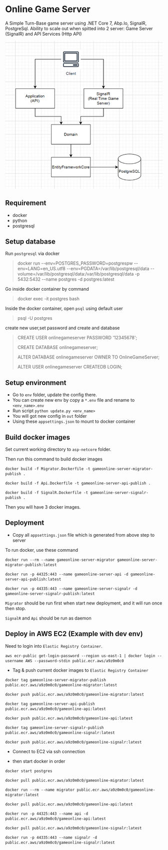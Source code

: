 # Online Game Server

A Simple Turn-Base game server using .NET Core 7, Abp.Io, SignalR, PostgreSql.
Ability to scale out when spitted into 2 server: Game Server (SignalR) and API Services (Http API)

![!docs/Images/system_design.png](docs/Images/system_design.png)

## Requirement
* docker
* python
* postgresql

## Setup database
Run `postgresql` via docker
> docker run --env=POSTGRES_PASSWORD=postgrespw --env=LANG=en_US.utf8 --env=PGDATA=/var/lib/postgresql/data --volume=/var/lib/postgresql/data:/var/lib/postgresql/data -p 5432:5432 --name postgres -d postgres:latest

Go inside docker container by command
> docker exec -it postgres bash

Inside the docker container, open `psql` using default user
> psql -U postgres

create new user,set password and create and database
> CREATE USER onlinegameserver PASSWORD '12345678';
>
> CREATE DATABASE onlinegameserver;
> 
> ALTER DATABASE onlinegameserver OWNER TO OnlineGameServer;
> 
> ALTER USER onlinegameserver CREATEDB LOGIN;

## Setup environment
* Go to `env` folder, update the config there.
* You can create new env by copy a `*.env` file and rename to `<env_name>.env`
* Run script `python update.py <env_name>`
* You will got new config in `out` folder
* Using these `appsettings.json` to mount to docker container

## Build docker images
Set current working directory to `asp-netcore` folder.

Then run this command to build docker images
```shell
docker build -f Migrator.Dockerfile -t gameonline-server-migrator-publish .
```
```shell
docker build -f Api.Dockerfile -t gameonline-server-api-publish .
```
```shell
docker build -f SignalR.Dockerfile -t gameonline-server-signalr-publish .
```

Then you will have 3 docker images.

## Deployment
* Copy all `appsettings.json` file which is generated from above step to server

To run docker, use these command

```shell
docker run --rm --name gameonline-server-migrator gameonline-server-migrator-publish:latest
```
```shell
docker run -p 44325:443 --name gameonline-server-api -d gameonline-server-api-publish:latest
```
```shell
docker run -p 44335:443 --name gameonline-server-signalr -d gameonline-server-signalr-publish:latest
```

`Migrator` should be run first when start new deployment, and it will run once then stop.

`SignalR` and `Api` should be run as daemon

## Deploy in AWS EC2 (Example with dev env)
Need to login into `Elastic Registry Container`.
```shell
aws ecr-public get-login-password --region us-east-1 | docker login --username AWS --password-stdin public.ecr.aws/a9z0m0c0
```

* Tag & push current docker images to `Elastic Registry Container`
```shell
docker tag gameonline-server-migrator-publish public.ecr.aws/a9z0m0c0/gameonline-migrator:latest
```
```shell
docker push public.ecr.aws/a9z0m0c0/gameonline-migrator:latest
```
```shell
docker tag gameonline-server-api-publish public.ecr.aws/a9z0m0c0/gameonline-api:latest
```
```shell
docker push public.ecr.aws/a9z0m0c0/gameonline-api:latest
```
```shell
docker tag gameonline-server-signalr-publish public.ecr.aws/a9z0m0c0/gameonline-signalr:latest
```
```shell
docker push public.ecr.aws/a9z0m0c0/gameonline-signalr:latest
```
* Connect to EC2 via ssh connection

* then start docker in order

```shell 
docker start postgres 
```
```shell
docker pull public.ecr.aws/a9z0m0c0/gameonline-migrator:latest
```
```shell
docker run --rm --name migrator public.ecr.aws/a9z0m0c0/gameonline-migrator:latest
```
```shell
docker pull public.ecr.aws/a9z0m0c0/gameonline-api:latest
```
```shell
docker run -p 44325:443 --name api -d public.ecr.aws/a9z0m0c0/gameonline-api:latest
```
```shell
docker pull public.ecr.aws/a9z0m0c0/gameonline-signalr:latest
```
```shell
docker run -p 44335:443 --name signalr -d public.ecr.aws/a9z0m0c0/gameonline-signalr:latest
```

